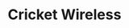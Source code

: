 ---
title: "Cricket Wireless"
url: /houston/cricket-wireless-shotwell-street/
shop: mobile phone
---